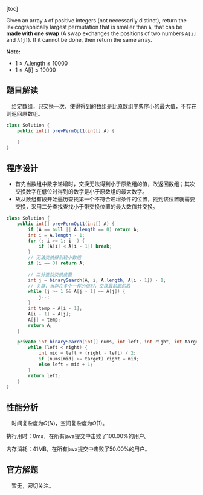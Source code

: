 [toc]

Given an array `A` of positive integers (not necessarily distinct), return the lexicographically largest permutation that is smaller than `A`, that can be **made with one swap** (A swap exchanges the positions of two numbers `A[i]` and `A[j]`).  If it cannot be done, then return the same array.



**Note:**

* $1 \le \text{A.length} \le 10000$
* $1 \le \text{A[i]} \le 10000$



## 题目解读

&emsp;给定数组，只交换一次，使得得到的数组是比原数组字典序小的最大值，不存在则返回原数组。

```java
class Solution {
    public int[] prevPermOpt1(int[] A) {
        
    }
}
```

## 程序设计

* 首先当数组中数字递增时，交换无法得到小于原数组的值，故返回数组；其次交换数字在低位时得到的数字是小于原数组的最大数字。
* 故从数组有段开始遍历查找第一个不符合递增条件的位置，找到该位置就需要交换，采用二分查找查找小于带交换位置的最大数值并交换。

```java
class Solution {
    public int[] prevPermOpt1(int[] A) {
        if (A == null || A.length == 0) return A;
        int i = A.length - 1;
        for (; i >= 1; i--) {
            if (A[i] < A[i - 1]) break;
        }
        // 无法交换得到较小数组
        if (i == 0) return A;
		
        // 二分查找交换位置
        int j = binarySearch(A, i, A.length, A[i - 1]) - 1;
        // 关键，当存在多个一样的值时，交换最前面的数
        while (j >= 1 && A[j - 1] == A[j]) {
            j--;
        }
        int temp = A[i - 1];
        A[i - 1] = A[j];
        A[j] = temp;
        return A;
    }

    private int binarySearch(int[] nums, int left, int right, int target) {
        while (left < right) {
            int mid = left + (right - left) / 2;
            if (nums[mid] >= target) right = mid;
            else left = mid + 1;
        }
        return left;
    }
}
```

## 性能分析

&emsp;时间复杂度为$O(N)$，空间复杂度为$O(1)$。

执行用时：0ms，在所有java提交中击败了100.00%的用户。

内存消耗：41MB，在所有java提交中击败了50.00%的用户。

## 官方解题

&emsp;暂无，密切关注。